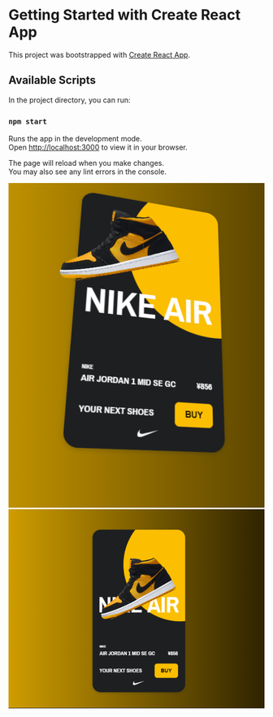 # Getting Started with Create React App

This project was bootstrapped with [Create React App](https://github.com/facebook/create-react-app).

## Available Scripts

In the project directory, you can run:

### `npm start`

Runs the app in the development mode.\
Open [http://localhost:3000](http://localhost:3000) to view it in your browser.

The page will reload when you make changes.\
You may also see any lint errors in the console.

![alt text](https://github.com/jam-jam200/3dAnimationWithFramer/blob/master/nik.png)
![alt text](https://github.com/jam-jam200/3dAnimationWithFramer/blob/master/nike.png)
